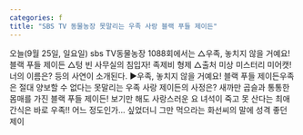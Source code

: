 ```yaml
---
categories: f
title: "SBS TV 동물농장 못말리는 우족 사랑 블랙 푸들 제이든"
---
```

오늘(9월 25일, 일요일) sbs TV동물농장 1088회에서는 △우족, 놓치지 않을 거예요! 블랙 푸들 제이든 △텅 빈 사무실의 침입자! 족제비 형제 △출처 미상 미스터리 미어캣! 너의 이름은? 등의 사연이 소개된다. ▶우족, 놓치지 않을 거예요! 블랙 푸들 제이든우족은 절대 양보할 수 없다는 못말리는 우족 사랑 제이든의 사정은? 새까만 곱슬과 통통한 몸매를 가진 블랙 푸들 제이든! 보기만 해도 사랑스러운 요 녀석이 죽고 못 산다는 최애 간식은 바로 우족!! 어느 정도인가... 싶었더니 그만 먹으라는 화선씨의 말에 성격 좋던 제이